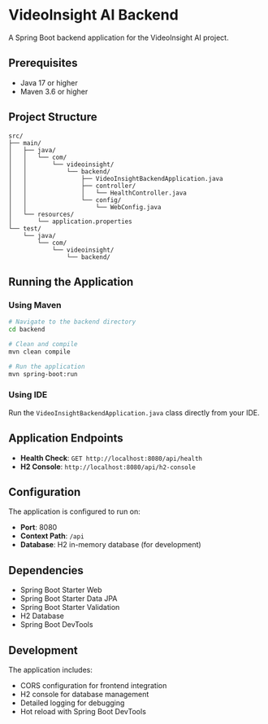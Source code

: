 # VideoInsight AI Backend

A Spring Boot backend application for the VideoInsight AI project.

## Prerequisites

- Java 17 or higher
- Maven 3.6 or higher

## Project Structure

```
src/
├── main/
│   ├── java/
│   │   └── com/
│   │       └── videoinsight/
│   │           └── backend/
│   │               ├── VideoInsightBackendApplication.java
│   │               ├── controller/
│   │               │   └── HealthController.java
│   │               └── config/
│   │                   └── WebConfig.java
│   └── resources/
│       └── application.properties
└── test/
    └── java/
        └── com/
            └── videoinsight/
                └── backend/
```

## Running the Application

### Using Maven
```bash
# Navigate to the backend directory
cd backend

# Clean and compile
mvn clean compile

# Run the application
mvn spring-boot:run
```

### Using IDE
Run the `VideoInsightBackendApplication.java` class directly from your IDE.

## Application Endpoints

- **Health Check**: `GET http://localhost:8080/api/health`
- **H2 Console**: `http://localhost:8080/api/h2-console`

## Configuration

The application is configured to run on:
- **Port**: 8080
- **Context Path**: `/api`
- **Database**: H2 in-memory database (for development)

## Dependencies

- Spring Boot Starter Web
- Spring Boot Starter Data JPA
- Spring Boot Starter Validation
- H2 Database
- Spring Boot DevTools

## Development

The application includes:
- CORS configuration for frontend integration
- H2 console for database management
- Detailed logging for debugging
- Hot reload with Spring Boot DevTools
